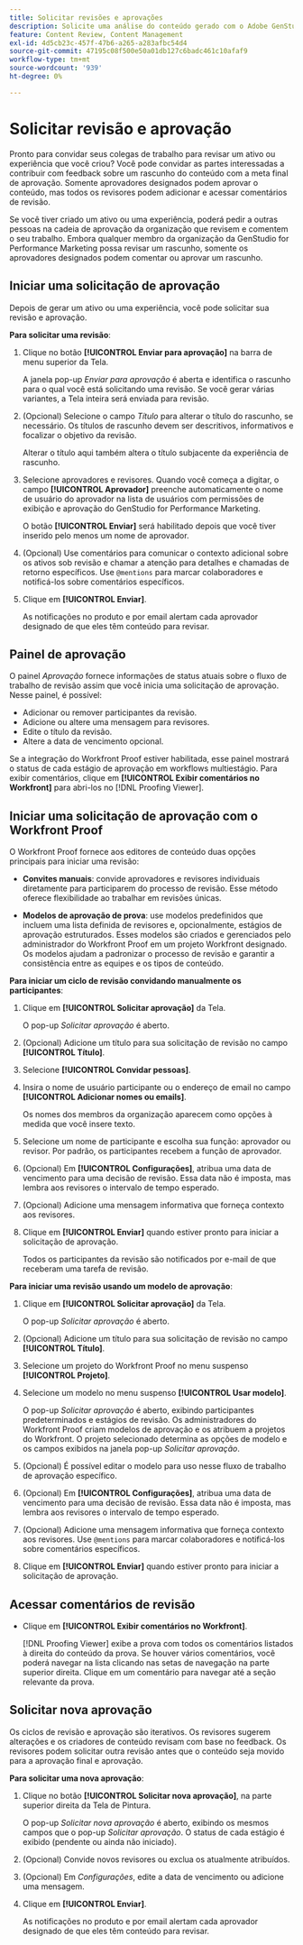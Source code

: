 ```yaml
---
title: Solicitar revisões e aprovações
description: Solicite uma análise do conteúdo gerado com o Adobe GenStudio for Performance Marketing.
feature: Content Review, Content Management
exl-id: 4d5cb23c-457f-47b6-a265-a283afbc54d4
source-git-commit: 47195c08f500e50a01db127c6badc461c10afaf9
workflow-type: tm+mt
source-wordcount: '939'
ht-degree: 0%

---
```


# Solicitar revisão e aprovação

Pronto para convidar seus colegas de trabalho para revisar um ativo ou experiência que você criou? Você pode convidar as partes interessadas a contribuir com feedback sobre um rascunho do conteúdo com a meta final de aprovação. Somente aprovadores designados podem aprovar o conteúdo, mas todos os revisores podem adicionar e acessar comentários de revisão.

Se você tiver criado um ativo ou uma experiência, poderá pedir a outras pessoas na cadeia de aprovação da organização que revisem e comentem o seu trabalho. Embora qualquer membro da organização da GenStudio for Performance Marketing possa revisar um rascunho, somente os aprovadores designados podem comentar ou aprovar um rascunho.

## Iniciar uma solicitação de aprovação

Depois de gerar um ativo ou uma experiência, você pode solicitar sua revisão e aprovação.

**Para solicitar uma revisão**:

1. Clique no botão **[!UICONTROL Enviar para aprovação]** na barra de menu superior da Tela.

   A janela pop-up _Enviar para aprovação_ é aberta e identifica o rascunho para o qual você está solicitando uma revisão. Se você gerar várias variantes, a Tela inteira será enviada para revisão.

1. (Opcional) Selecione o campo _Título_ para alterar o título do rascunho, se necessário. Os títulos de rascunho devem ser descritivos, informativos e focalizar o objetivo da revisão.

   Alterar o título aqui também altera o título subjacente da experiência de rascunho.

1. Selecione aprovadores e revisores. Quando você começa a digitar, o campo **[!UICONTROL Aprovador]** preenche automaticamente o nome de usuário do aprovador na lista de usuários com permissões de exibição e aprovação do GenStudio for Performance Marketing.

   O botão **[!UICONTROL Enviar]** será habilitado depois que você tiver inserido pelo menos um nome de aprovador.

1. (Opcional) Use comentários para comunicar o contexto adicional sobre os ativos sob revisão e chamar a atenção para detalhes e chamadas de retorno específicos. Use `@mentions` para marcar colaboradores e notificá-los sobre comentários específicos.

1. Clique em **[!UICONTROL Enviar]**.

   As notificações no produto e por email alertam cada aprovador designado de que eles têm conteúdo para revisar.

## Painel de aprovação

O painel _Aprovação_ fornece informações de status atuais sobre o fluxo de trabalho de revisão assim que você inicia uma solicitação de aprovação. Nesse painel, é possível:

* Adicionar ou remover participantes da revisão.
* Adicione ou altere uma mensagem para revisores.
* Edite o título da revisão.
* Altere a data de vencimento opcional.

Se a integração do Workfront Proof estiver habilitada, esse painel mostrará o status de cada estágio de aprovação em workflows multiestágio. Para exibir comentários, clique em **[!UICONTROL Exibir comentários no Workfront]** para abri-los no [!DNL Proofing Viewer].

## Iniciar uma solicitação de aprovação com o Workfront Proof

O Workfront Proof fornece aos editores de conteúdo duas opções principais para iniciar uma revisão:

* **Convites manuais**: convide aprovadores e revisores individuais diretamente para participarem do processo de revisão. Esse método oferece flexibilidade ao trabalhar em revisões únicas.

* **Modelos de aprovação de prova**: use modelos predefinidos que incluem uma lista definida de revisores e, opcionalmente, estágios de aprovação estruturados. Esses modelos são criados e gerenciados pelo administrador do Workfront Proof em um projeto Workfront designado. Os modelos ajudam a padronizar o processo de revisão e garantir a consistência entre as equipes e os tipos de conteúdo.

**Para iniciar um ciclo de revisão convidando manualmente os participantes**:

1. Clique em **[!UICONTROL Solicitar aprovação]** da Tela.

   O pop-up _Solicitar aprovação_ é aberto.

1. (Opcional) Adicione um título para sua solicitação de revisão no campo **[!UICONTROL Título]**.

1. Selecione **[!UICONTROL Convidar pessoas]**.

1. Insira o nome de usuário participante ou o endereço de email no campo **[!UICONTROL Adicionar nomes ou emails]**.

   Os nomes dos membros da organização aparecem como opções à medida que você insere texto.

1. Selecione um nome de participante e escolha sua função: aprovador ou revisor. Por padrão, os participantes recebem a função de aprovador.

1. (Opcional) Em **[!UICONTROL Configurações]**, atribua uma data de vencimento para uma decisão de revisão. Essa data não é imposta, mas lembra aos revisores o intervalo de tempo esperado.

1. (Opcional) Adicione uma mensagem informativa que forneça contexto aos revisores.

1. Clique em **[!UICONTROL Enviar]** quando estiver pronto para iniciar a solicitação de aprovação.

   Todos os participantes da revisão são notificados por e-mail de que receberam uma tarefa de revisão.

**Para iniciar uma revisão usando um modelo de aprovação**:

1. Clique em **[!UICONTROL Solicitar aprovação]** da Tela.

   O pop-up _Solicitar aprovação_ é aberto.

1. (Opcional) Adicione um título para sua solicitação de revisão no campo **[!UICONTROL Título]**.

1. Selecione um projeto do Workfront Proof no menu suspenso **[!UICONTROL Projeto]**.

1. Selecione um modelo no menu suspenso **[!UICONTROL Usar modelo]**.

   O pop-up _Solicitar aprovação_ é aberto, exibindo participantes predeterminados e estágios de revisão. Os administradores do Workfront Proof criam modelos de aprovação e os atribuem a projetos do Workfront. O projeto selecionado determina as opções de modelo e os campos exibidos na janela pop-up _Solicitar aprovação_.

1. (Opcional) É possível editar o modelo para uso nesse fluxo de trabalho de aprovação específico.

1. (Opcional) Em **[!UICONTROL Configurações]**, atribua uma data de vencimento para uma decisão de revisão. Essa data não é imposta, mas lembra aos revisores o intervalo de tempo esperado.

1. (Opcional) Adicione uma mensagem informativa que forneça contexto aos revisores. Use `@mentions` para marcar colaboradores e notificá-los sobre comentários específicos.

1. Clique em **[!UICONTROL Enviar]** quando estiver pronto para iniciar a solicitação de aprovação.

## Acessar comentários de revisão

* Clique em **[!UICONTROL Exibir comentários no Workfront]**.

  [!DNL Proofing Viewer] exibe a prova com todos os comentários listados à direita do conteúdo da prova. Se houver vários comentários, você poderá navegar na lista clicando nas setas de navegação na parte superior direita. Clique em um comentário para navegar até a seção relevante da prova.

## Solicitar nova aprovação

Os ciclos de revisão e aprovação são iterativos. Os revisores sugerem alterações e os criadores de conteúdo revisam com base no feedback. Os revisores podem solicitar outra revisão antes que o conteúdo seja movido para a aprovação final e aprovação.

**Para solicitar uma nova aprovação**:

1. Clique no botão **[!UICONTROL Solicitar nova aprovação]**, na parte superior direita da Tela de Pintura.

   O pop-up _Solicitar nova aprovação_ é aberto, exibindo os mesmos campos que o pop-up _Solicitar aprovação_. O status de cada estágio é exibido (pendente ou ainda não iniciado).

1. (Opcional) Convide novos revisores ou exclua os atualmente atribuídos.

1. (Opcional) Em _Configurações_, edite a data de vencimento ou adicione uma mensagem.

1. Clique em **[!UICONTROL Enviar]**.

   As notificações no produto e por email alertam cada aprovador designado de que eles têm conteúdo para revisar.
